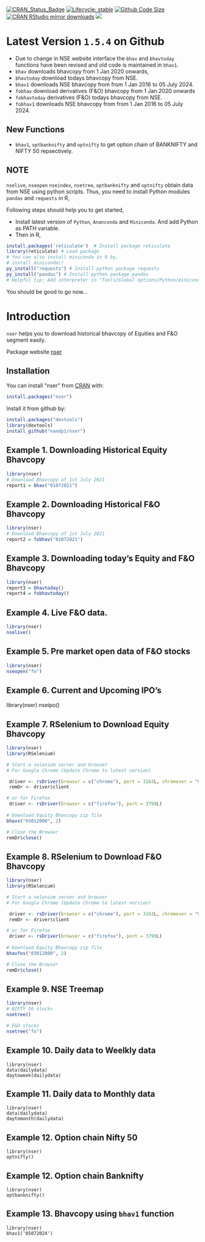 
<!-- README.md is generated from README.Rmd. Please edit that file -->
<!-- badges: start -->

[![CRAN_Status_Badge](https://www.r-pkg.org/badges/version/nser)](https://cran.r-project.org/package=nser)
[![Lifecycle:
stable](https://img.shields.io/badge/lifecycle-stable-brightgreen.svg)](https://lifecycle.r-lib.org/articles/stages.html#stable-1)
[![Github Code Size](https://img.shields.io/github/languages/code-size/nandp1/gpbStat.svg)](https://github.com/nandp1/nser)
[![CRAN RStudio mirror downloads](https://cranlogs.r-pkg.org/badges/last-month/metan?color=orange)](https://r-pkg.org/pkg/nser)
[![](https://cranlogs.r-pkg.org/badges/grand-total/nser)](https://cran.r-project.org/package=nser)

<!-- badges: end -->

# Latest Version `1.5.4` on Github 
  * Due to change in NSE website interface the `bhav` and `bhavtoday` functions have been revised and old code is maintained in `bhav1`. 
  * `bhav` downloads bhavcopy from 1 Jan 2020 onwards,
  * `bhavtoday` download todays bhavcopy from NSE.  
  * `bhav1` downloads NSE bhavcopy from from 1 Jan 2016 to  05 July 2024.
  * `fobhav` download derivatives (F&O) bhavcopy from 1 Jan 2020 onwards
  * `fobhavtoday` derivatives (F&O) todays bhavcopy from NSE.
  * `fobhav1` downloads NSE bhavcopy from from 1 Jan 2016 to  05 July 2024.
    
## New Functions
* `bhav1`, `optbanknifty` and `optnifty` to get option chain of BANKNIFTY and NIFTY 50 repsectively.
  
## NOTE 
`nselive`, `nseopen` `nseindex`, `nsetree`, `optbanknifty` and `optnifty` obtain data from NSE using python scripts. Thus, you need to install Python modules `pandas` and `requests` in R, 

Following steps should help you to get started, 
* Install latest version of `Python`, `Ananconda` and `Miniconda`. And add Python as PATH variable. 
* Then in R, 
``` r
install.packages('reticulate')  # Install package reticulate
library(reticulate) # Load package
# You can also install miniconda in R by,
# install_miniconda()
py_install("requests") # Install python package requests
py_install("pandas") # Install python package pandas
# Helpful tip: Add interpreter in "Tools/Global options/Python/miniconda". 
```
You should be good to go now...

# Introduction

`nser` helps you to download historical bhavcopy of Equities and F&O
segment easily.

Package website [nser](https://nandp1.github.io/nser/)

## Installation

You can install “nser” from
[CRAN](https://cran.r-project.org/package=nser) with:

``` r
install.packages("nser")
```

Install it from github by:

``` r
install.packages("devtools")
library(devtools)
install_github("nandp1/nser")
```

## Example 1. Downloading Historical Equity Bhavcopy

``` r
library(nser)
# Download Bhavcopy of 1st July 2021
report1 = bhav("01072021")
```

## Example 2. Downloading Historical F&O Bhavcopy

``` r
library(nser)
# Download Bhavcopy of 1st July 2021
report2 = fobhav("01072021")
```

## Example 3. Downloading today’s Equity and F&O Bhavcopy

``` r
library(nser)
report3 = bhavtoday()
report4 = fobhavtoday()
```

## Example 4. Live F&O data.

``` r
library(nser)
nselive()
```

## Example 5. Pre market open data of F&O stocks

``` r
library(nser)
nseopen("fo")
```

## Example 6. Current and Upcoming IPO’s

library(nser)
nseipo()

## Example 7. RSelenium to Download Equity Bhavcopy

``` r
library(nser)
library(RSelenium)

# Start a selenium server and browser
# For Google Chrome (Update Chrome to latest version)

 driver <- rsDriver(browser = c("chrome"), port = 3163L, chromever = "91.0.4472.101")
 remDr <- driver$client

# or for Firefox
 driver <- rsDriver(browser = c("firefox"), port = 3799L)
 
# Download Equity Bhavcopy zip file
bhavs("03012000", 2)

# Close the Browser
remDr$close()
```

## Example 8. RSelenium to Download F&O Bhavcopy

``` r
library(nser)
library(RSelenium)

# Start a selenium server and browser
# For Google Chrome (Update Chrome to latest version)

 driver <- rsDriver(browser = c("chrome"), port = 3163L, chromever = "91.0.4472.101")
 remDr <- driver$client

# or for Firefox
 driver <- rsDriver(browser = c("firefox"), port = 3799L)
 
# Download Equity Bhavcopy zip file
bhavfos("03012000", 2)

# Close the Browser
remDr$close()
```

## Example 9. NSE Treemap

``` r
library(nser)
# NIFTY 50 stocks
nsetree()

# F&O stocks
nsetree("fo")
```

## Example 10. Daily data to Weelkly data

    library(nser)
    data(dailydata)
    daytoweek(dailydata)

## Example 11. Daily data to Monthly data

    library(nser)
    data(dailydata)
    daytomonth(dailydata)

## Example 12. Option chain Nifty 50

    library(nser)
    optnifty()

## Example 12. Option chain Banknifty

    library(nser)
    optbanknifty()
    
## Example 13. Bhavcopy using `bhav1` function 

    library(nser)
    bhav1('05072024')
    
    
